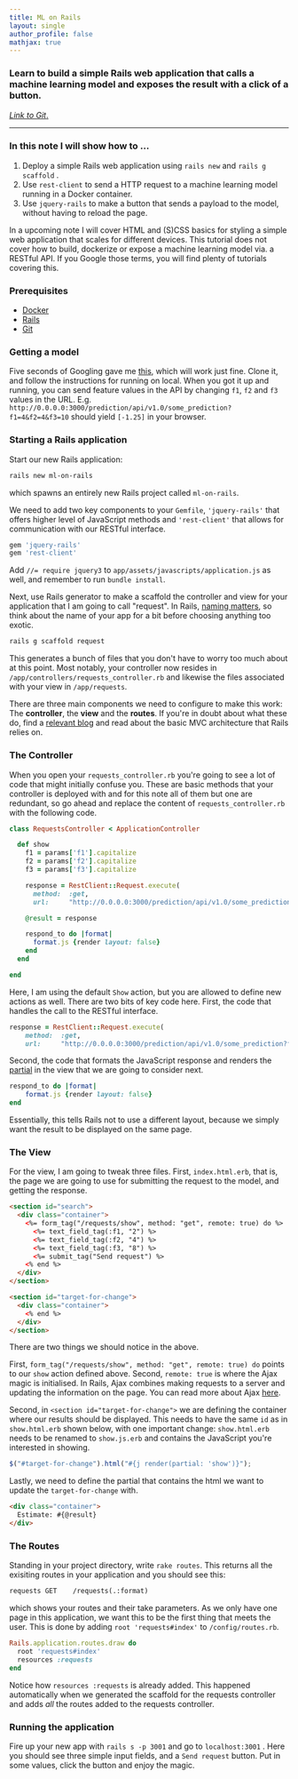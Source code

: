 ```yaml
---
title: ML on Rails
layout: single
author_profile: false
mathjax: true
---
```


### Learn to build a simple Rails web application that calls a machine learning model and exposes the result with a click of a button.

[_Link to Git_.]()

---

### In this note I will show how to ...

1. Deploy a simple Rails web application using `rails new` and `rails g scaffold` .
2. Use `rest-client`  to send a HTTP request to a machine learning model running in a Docker container.
3. Use `jquery-rails` to make a button that sends a payload to the model, without having to reload the page.

In a upcoming note I will cover HTML and (S)CSS basics for styling a simple web application that scales for different devices. This tutorial does not cover how to build, dockerize or expose a machine learning model via. a RESTful API. If you Google those terms, you will find plenty of tutorials covering this. 

### Prerequisites

* [Docker](https://docs.docker.com/install/)
* [Rails](https://kolosek.com/install-ruby-on-rails-on-ubuntu/)
* [Git](https://gist.github.com/derhuerst/1b15ff4652a867391f03)

### Getting a model

Five seconds of Googling gave me [this](https://github.com/Soluto/python-flask-sklearn-docker-template), which will work just fine. Clone it, and follow the instructions for running on local. When you got it up and running, you can send feature values in the API by changing `f1`, `f2` and `f3` values in the URL. E.g. `http://0.0.0.0:3000/prediction/api/v1.0/some_prediction?f1=4&f2=4&f3=10` should yield `[-1.25]` in your browser. 

### Starting a Rails application

Start our new Rails application:

```bash
rails new ml-on-rails
```

which spawns an entirely new Rails project called `ml-on-rails`. 

We need to add two key components to your `Gemfile`, `'jquery-rails'` that offers higher level of JavaScript methods and `'rest-client'` that allows for communication with our RESTful interface.

```ruby
gem 'jquery-rails'
gem 'rest-client'
```

 Add `//= require jquery3` to `app/assets/javascripts/application.js` as well, and remember to run `bundle install`.

Next, use Rails generator to make a scaffold the controller and view for your application that I am going to call "request". In Rails, [naming matters](https://gist.github.com/iangreenleaf/b206d09c587e8fc6399e), so think about the name of your app for a bit before choosing anything too exotic.

```bash
rails g scaffold request
```

This generates a bunch of files that you don't have to worry too much about at this point. Most notably, your controller now resides in ` /app/controllers/requests_controller.rb` and likewise the files associated with your view in `/app/requests`.

There are three main components we need to configure to make this work: The **controller**, the **view** and the **routes**. If you're in doubt about what these do, find a [relevant blog](https://medium.freecodecamp.org/understanding-the-basics-of-ruby-on-rails-http-mvc-and-routes-359b8d809c7a) and read about the basic MVC architecture that Rails relies on.

### The Controller

When you open your `requests_controller.rb` you're going to see a lot of code that might initially confuse you. These are basic methods that your controller is deployed with and for this note all of them but one are redundant, so go ahead and replace the content of `requests_controller.rb` with the following code. 

```ruby
class RequestsController < ApplicationController

  def show
    f1 = params['f1'].capitalize
    f2 = params['f2'].capitalize
    f3 = params['f3'].capitalize

    response = RestClient::Request.execute(
      method:  :get,
      url:     "http://0.0.0.0:3000/prediction/api/v1.0/some_prediction?f1=#{f1}&f2=#{f2}&f3=#{f3}")

    @result = response

    respond_to do |format|
      format.js {render layout: false}
    end
  end

end
```

Here, I am using the default  `Show` action, but you are allowed to define new actions as well. There are two bits of key code here. First, the code that handles the call to the RESTful interface.

```ruby
response = RestClient::Request.execute(
	method:  :get,
    url:     "http://0.0.0.0:3000/prediction/api/v1.0/some_prediction?f1=#{f1}&f2=#{f2}&f3=#{f3}")
```

Second, the code that formats the JavaScript response and renders the [partial](https://guides.rubyonrails.org/layouts_and_rendering.html#using-partials) in the view that we are going to consider next. 

```ruby
respond_to do |format|
	format.js {render layout: false}
end
```

Essentially, this tells Rails not to use a different layout, because we simply want the result to be displayed on the same page. 

### The View

For the view, I am going to tweak three files. First, `index.html.erb`, that is, the page we are going to use for submitting the request to the model, and getting the response.  

```html
<section id="search">
  <div class="container">
    <%= form_tag("/requests/show", method: "get", remote: true) do %>
      <%= text_field_tag(:f1, "2") %>
      <%= text_field_tag(:f2, "4") %>
      <%= text_field_tag(:f3, "8") %>
      <%= submit_tag("Send request") %>
    <% end %>
  </div>
</section>

<section id="target-for-change">
  <div class="container">
    <% end %>
  </div>
</section>
```

There are two things we should notice in the above. 

First, `form_tag("/requests/show", method: "get", remote: true) do` points to our `show` action defined above. Second, `remote: true` is where the Ajax magic is initialised. In Rails, Ajax combines making requests to a server and updating the information on the page. You can read more about Ajax [here](https://guides.rubyonrails.org/working_with_javascript_in_rails.html#an-introduction-to-ajax).

Second, in `<section id="target-for-change">` we are defining the container where our results should be displayed. This needs to have the same `id` as in `show.html.erb` shown below, with one important change:  `show.html.erb` needs to be renamed to  `show.js.erb` and contains the JavaScript you're interested in showing.

```javascript
$("#target-for-change").html("#{j render(partial: 'show')}");
```

Lastly, we need to define the partial that contains the html we want to update the `target-for-change` with. 

```html
<div class="container">
  Estimate: #{@result}
</div>
```

### The Routes

Standing in your project directory, write `rake routes`. This returns all the exisiting routes in your application and you should see this:

```reStructuredText
requests GET    /requests(.:format)											requests#index                                     
```

which shows your routes and their take parameters. As we only have one page in this application, we want this to be the first thing that meets the user. This is done by adding `root 'requests#index'` to `/config/routes.rb`. 

```ruby
Rails.application.routes.draw do
  root 'requests#index'
  resources :requests
end
```

Notice how `resources :requests` is already added. This happened automatically when we generated the scaffold for the requests controller and adds _all_ the routes added to the requests controller. 

### Running the application

Fire up your new app with `rails s -p 3001` and go to `localhost:3001` . Here you should see three simple input fields, and a `Send request` button. Put in some values, click the button and enjoy the magic. 
